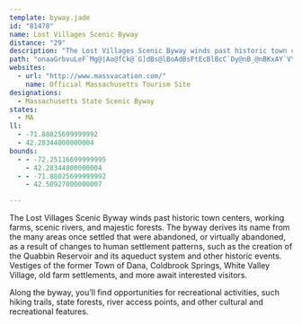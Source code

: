 ```yaml
---
template: byway.jade
id: "81478"
name: Lost Villages Scenic Byway
distance: "29"
description: "The Lost Villages Scenic Byway winds past historic town centers, working farms, scenic rivers, and majestic forests. "
path: "onaaGrbvuLeF`Mg@|Ao@fCk@`G]dBs@lBoAdBsFtEcBlBcC`Dy@nB_@nBKxAY`VYbGs@xISxAYlA_AdCyBrCoE`F{CrCsHrFaCtB_F~FwFfGyPnKuApAqB`CsApCw@tBoGbUeB`Ho@dEqAbN[rBcA~CgFhMkAlBeN`PmCpCeIhFiE~DyBnCcDxEi@|AiC~N_AfEqC|I_AnB_BdCqJ`LiLdRcBvBgN`MqHhFeM~HiVvRmBfBiCjDqD`IyBxDqFrIeA`DS~@QlBIhDNxCdCtYFnKOfIi@nEwDfQe@~Ay@dBmArBy@dAeBbAoL|DwBlAaOnLiW|WsMfMgI`JuAdAuElAsVtFmH~BsAr@cAz@{@nA}FzJCNkAvBmBxCgBrAq@^}DdAwB`A_CrBs@~@o@rAmDtI_BpBiB`BwBzCeAjCq@dCQxBO|E?vDX|Lx@d[IdM_@zPDlEn@|WEtEU`EYlBiAlC_AhAcAx@kJnG{GpCcEnAcD|Ak@h@}@vAoBxFcAlB_A`AwBvAeBh@qJ|@oM~BmAZ_B~@sFdHaGlEqH|KeBxBaBxAgJ~FuBzAu]x^sBpCwAdCaAzCm@jDKhB?lBNpCZlCzG~XxCrTfEhQ^xCHnBDxCEvBIbB_AdIOrGjArc@lA|Tn@bPBxC]~EeA`Fy@fBoA|AeMhK{IfJ}A~@y@T_BRqDBuD^wG~AkJlAmIdB}Bt@mD~AgF~CiBtBo@dAyB~Fm@lDEdB?nIE`BS|A_@rBi@rBe@r@mA~@oBr@iBEgTgAeCY{E_AeAIqABaBPg@NcGdDiC~@gIzBmAn@_Ax@o@rAwBnLYtDLfFOpAiAlBmA`CiCxHhElIvE|KRl@^vBTlD[bT]rE[pBYlAkMz^m@~B[lDCpBBz@dBlPn@zKd@|KLrEIpBUxAs@lC[x@aKvT{ApCue@ti@iAfBqD~JeArBsR|UcAlBo@lBi@dDGhB?nBj@nEvAtEZdBRlAN|DY`Fi@hC_AxBiAlBiAvAwBrAy@RoAPmZ`BgFx@}BReNUgEL_BVsAd@sJhFgCd@{J_@kJLyCYwFaCgDsBoBeA}HyAiBm@eMyFoAYiAMaCLuA`@sQrI}A|@kAlAi@n@}@jBcFnP_A~Do@|Ji@|CoAfEqBrDuB`C}CrBwYfK}@d@s@r@kAdBqJl[kDxIWzEx@h\\GzDa@lE]dByAhEuAdC}BfC}CjB{c@`RcCf@sBJqGDcF`AwBdAeB~AsBhCsA|C_AnDc@jDUbFOtMIvBS~A_BnIO~B?pATvEnArR?tDUlD[pBsAtDcQ~]oBlCgIlI}D`FwFrLw@fCQv@Y`DcB|ZYrCi@~Bu@nBqCvE_AhB{@dDYxBMtEn@n\\?rDKzEmAbO"
websites: 
  - url: "http://www.massvacation.com/"
    name: Official Massachusetts Tourism Site
designations: 
  - Massachusetts State Scenic Byway
states: 
  - MA
ll: 
  - -71.88025699999992
  - 42.28344000000004
bounds: 
  - - -72.25116699999995
    - 42.28344000000004
  - - -71.88025699999992
    - 42.50927000000007

---
```


The Lost Villages Scenic Byway winds past historic town centers, working farms, scenic rivers, and majestic forests. The byway derives its name from the many areas once settled that were abandoned, or virtually abandoned, as a result of changes to human settlement patterns, such as the creation of the Quabbin Reservoir and its aqueduct system and other historic events. Vestiges of the former Town of Dana, Coldbrook Springs, White Valley Village, old farm settlements, and more await interested visitors. 

Along the byway, you’ll find opportunities for recreational activities, such hiking trails, state forests, river access points, and other cultural and recreational features.
